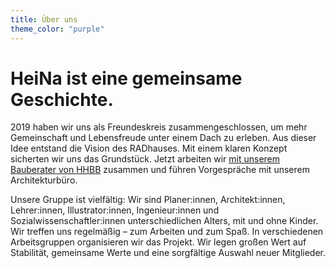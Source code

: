 ```yaml
---
title: Über uns
theme_color: "purple"
---
```


# HeiNa ist eine gemeinsame Geschichte.

2019 haben wir uns als Freundeskreis zusammengeschlossen, um mehr Gemeinschaft und Lebensfreude
unter einem Dach zu erleben. Aus dieser Idee entstand die Vision des RADhauses. Mit einem klaren Konzept
sicherten wir uns das Grundstück. Jetzt arbeiten wir [mit unserem Bauberater von HHBB](https://hhbb.hamburg/#baubetreuung)
zusammen und führen Vorgespräche mit unserem Architekturbüro.

Unsere Gruppe ist vielfältig: Wir sind Planer:innen, Architekt:innen, Lehrer:innen, Illustrator:innen, Ingenieur:innen und Sozialwissenschaftler:innen unterschiedlichen Alters, mit und ohne Kinder. Wir treffen uns regelmäßig – zum Arbeiten und zum Spaß. In verschiedenen Arbeitsgruppen organisieren wir das Projekt. Wir legen großen Wert auf Stabilität, gemeinsame Werte und eine sorgfältige Auswahl neuer Mitglieder.

